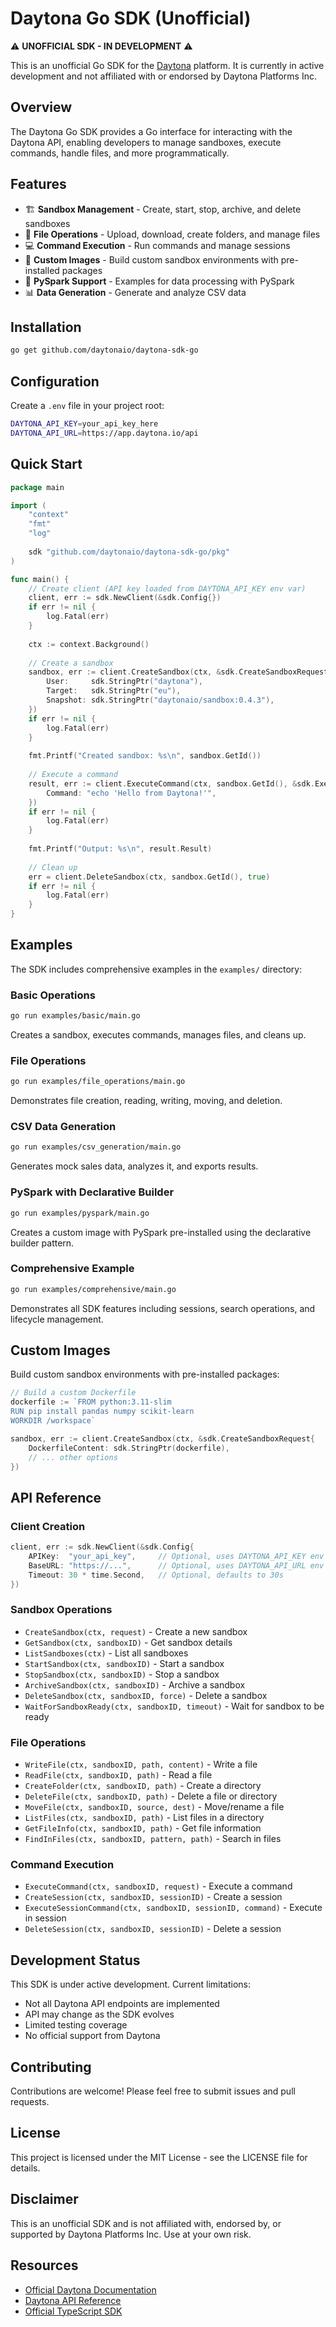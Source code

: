 # Daytona Go SDK (Unofficial)

⚠️ **UNOFFICIAL SDK - IN DEVELOPMENT** ⚠️

This is an unofficial Go SDK for the [Daytona](https://www.daytona.io) platform. It is currently in active development and not affiliated with or endorsed by Daytona Platforms Inc.

## Overview

The Daytona Go SDK provides a Go interface for interacting with the Daytona API, enabling developers to manage sandboxes, execute commands, handle files, and more programmatically.

## Features

- 🏗️ **Sandbox Management** - Create, start, stop, archive, and delete sandboxes
- 📁 **File Operations** - Upload, download, create folders, and manage files
- 💻 **Command Execution** - Run commands and manage sessions
- 🔧 **Custom Images** - Build custom sandbox environments with pre-installed packages
- 🐍 **PySpark Support** - Examples for data processing with PySpark
- 📊 **Data Generation** - Generate and analyze CSV data

## Installation

```bash
go get github.com/daytonaio/daytona-sdk-go
```

## Configuration

Create a `.env` file in your project root:

```bash
DAYTONA_API_KEY=your_api_key_here
DAYTONA_API_URL=https://app.daytona.io/api
```

## Quick Start

```go
package main

import (
    "context"
    "fmt"
    "log"
    
    sdk "github.com/daytonaio/daytona-sdk-go/pkg"
)

func main() {
    // Create client (API key loaded from DAYTONA_API_KEY env var)
    client, err := sdk.NewClient(&sdk.Config{})
    if err != nil {
        log.Fatal(err)
    }
    
    ctx := context.Background()
    
    // Create a sandbox
    sandbox, err := client.CreateSandbox(ctx, &sdk.CreateSandboxRequest{
        User:     sdk.StringPtr("daytona"),
        Target:   sdk.StringPtr("eu"),
        Snapshot: sdk.StringPtr("daytonaio/sandbox:0.4.3"),
    })
    if err != nil {
        log.Fatal(err)
    }
    
    fmt.Printf("Created sandbox: %s\n", sandbox.GetId())
    
    // Execute a command
    result, err := client.ExecuteCommand(ctx, sandbox.GetId(), &sdk.ExecuteCommandRequest{
        Command: "echo 'Hello from Daytona!'",
    })
    if err != nil {
        log.Fatal(err)
    }
    
    fmt.Printf("Output: %s\n", result.Result)
    
    // Clean up
    err = client.DeleteSandbox(ctx, sandbox.GetId(), true)
    if err != nil {
        log.Fatal(err)
    }
}
```

## Examples

The SDK includes comprehensive examples in the `examples/` directory:

### Basic Operations
```bash
go run examples/basic/main.go
```
Creates a sandbox, executes commands, manages files, and cleans up.

### File Operations
```bash
go run examples/file_operations/main.go
```
Demonstrates file creation, reading, writing, moving, and deletion.

### CSV Data Generation
```bash
go run examples/csv_generation/main.go
```
Generates mock sales data, analyzes it, and exports results.

### PySpark with Declarative Builder
```bash
go run examples/pyspark/main.go
```
Creates a custom image with PySpark pre-installed using the declarative builder pattern.

### Comprehensive Example
```bash
go run examples/comprehensive/main.go
```
Demonstrates all SDK features including sessions, search operations, and lifecycle management.

## Custom Images

Build custom sandbox environments with pre-installed packages:

```go
// Build a custom Dockerfile
dockerfile := `FROM python:3.11-slim
RUN pip install pandas numpy scikit-learn
WORKDIR /workspace`

sandbox, err := client.CreateSandbox(ctx, &sdk.CreateSandboxRequest{
    DockerfileContent: sdk.StringPtr(dockerfile),
    // ... other options
})
```

## API Reference

### Client Creation
```go
client, err := sdk.NewClient(&sdk.Config{
    APIKey:  "your_api_key",     // Optional, uses DAYTONA_API_KEY env var
    BaseURL: "https://...",      // Optional, uses DAYTONA_API_URL env var
    Timeout: 30 * time.Second,   // Optional, defaults to 30s
})
```

### Sandbox Operations
- `CreateSandbox(ctx, request)` - Create a new sandbox
- `GetSandbox(ctx, sandboxID)` - Get sandbox details
- `ListSandboxes(ctx)` - List all sandboxes
- `StartSandbox(ctx, sandboxID)` - Start a sandbox
- `StopSandbox(ctx, sandboxID)` - Stop a sandbox
- `ArchiveSandbox(ctx, sandboxID)` - Archive a sandbox
- `DeleteSandbox(ctx, sandboxID, force)` - Delete a sandbox
- `WaitForSandboxReady(ctx, sandboxID, timeout)` - Wait for sandbox to be ready

### File Operations
- `WriteFile(ctx, sandboxID, path, content)` - Write a file
- `ReadFile(ctx, sandboxID, path)` - Read a file
- `CreateFolder(ctx, sandboxID, path)` - Create a directory
- `DeleteFile(ctx, sandboxID, path)` - Delete a file or directory
- `MoveFile(ctx, sandboxID, source, dest)` - Move/rename a file
- `ListFiles(ctx, sandboxID, path)` - List files in a directory
- `GetFileInfo(ctx, sandboxID, path)` - Get file information
- `FindInFiles(ctx, sandboxID, pattern, path)` - Search in files

### Command Execution
- `ExecuteCommand(ctx, sandboxID, request)` - Execute a command
- `CreateSession(ctx, sandboxID, sessionID)` - Create a session
- `ExecuteSessionCommand(ctx, sandboxID, sessionID, command)` - Execute in session
- `DeleteSession(ctx, sandboxID, sessionID)` - Delete a session

## Development Status

This SDK is under active development. Current limitations:

- Not all Daytona API endpoints are implemented
- API may change as the SDK evolves
- Limited testing coverage
- No official support from Daytona

## Contributing

Contributions are welcome! Please feel free to submit issues and pull requests.

## License

This project is licensed under the MIT License - see the LICENSE file for details.

## Disclaimer

This is an unofficial SDK and is not affiliated with, endorsed by, or supported by Daytona Platforms Inc. Use at your own risk.

## Resources

- [Official Daytona Documentation](https://www.daytona.io/docs)
- [Daytona API Reference](https://www.daytona.io/docs/api)
- [Official TypeScript SDK](https://github.com/daytonaio/daytona/tree/main/libs/sdk-typescript)